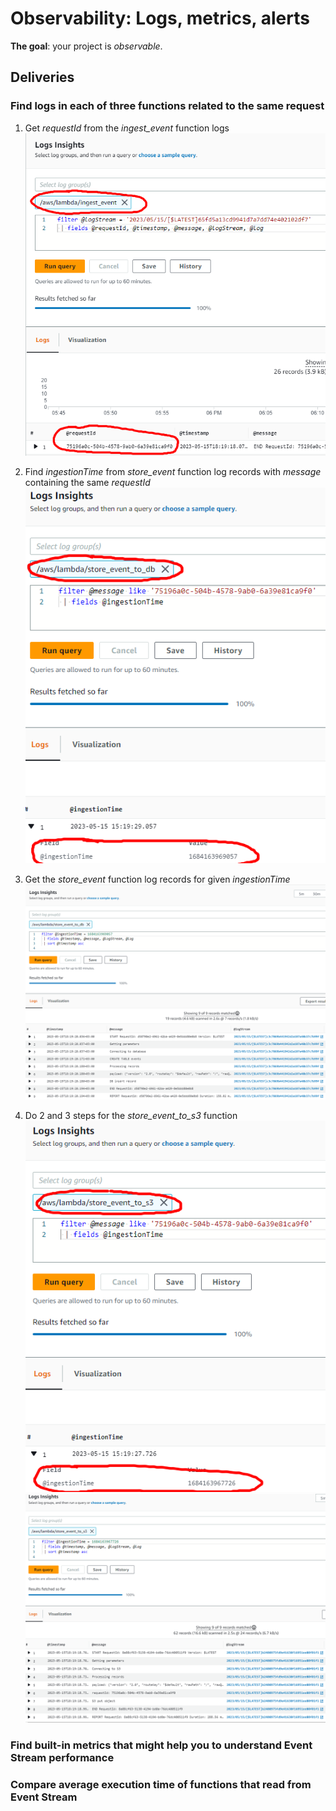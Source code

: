 # Observability: Logs, metrics, alerts

**The goal**: your project is _observable_.

## Deliveries

### Find logs in each of three functions related to the same request

1. Get *requestId* from the *ingest_event* function logs
![](1_get_ingest_event_requestId.png)

2. Find *ingestionTime* from *store_event* function log records with *message* containing the same *requestId*
![](2_get_store_event_to_db_ingestionTime.png)

3. Get the *store_event* function log records for given *ingestionTime*
![](3_get_store_event_to_db_log.png)

4. Do 2 and 3 steps for the *store_event_to_s3* function
![](4_get_store_event_to_s3_ingestionTime.png)
![](5_get_store_event_to_s3_log.png)

### Find built-in metrics that might help you to understand Event Stream performance


### Compare average execution time of functions that read from Event Stream



